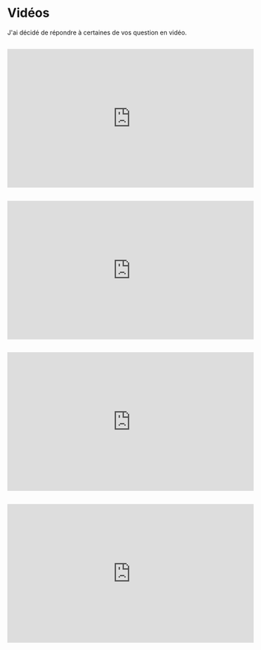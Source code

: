 # Vidéos

J'ai décidé de répondre à certaines de vos question en vidéo. 

## 

<iframe width="560" height="315" src="https://www.youtube.com/embed/9Gw2BAvmkEw" frameborder="0" allow="accelerometer; autoplay; clipboard-write; encrypted-media; gyroscope; picture-in-picture" allowfullscreen></iframe>

## 

<iframe width="560" height="315" src="https://www.youtube.com/embed/uzdk2e5_rJM" frameborder="0" allow="accelerometer; autoplay; clipboard-write; encrypted-media; gyroscope; picture-in-picture" allowfullscreen></iframe>

## 

<iframe width="560" height="315" src="https://www.youtube.com/embed/_Lc7eFL2TEw" frameborder="0" allow="accelerometer; autoplay; clipboard-write; encrypted-media; gyroscope; picture-in-picture" allowfullscreen></iframe>

## 

<iframe width="560" height="315" src="https://www.youtube.com/embed/Co3InV1D19A" frameborder="0" allow="accelerometer; autoplay; clipboard-write; encrypted-media; gyroscope; picture-in-picture" allowfullscreen></iframe>



